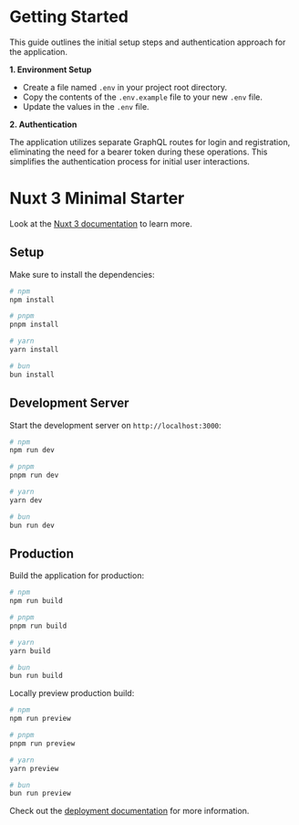 # Getting Started

This guide outlines the initial setup steps and authentication approach for the application.

**1. Environment Setup**

* Create a file named `.env` in your project root directory.
* Copy the contents of the `.env.example` file to your new `.env` file.
* Update the values in the `.env` file.

**2. Authentication**

The application utilizes separate GraphQL routes for login and registration, eliminating the need for a bearer token during these operations. This simplifies the authentication process for initial user interactions.

# Nuxt 3 Minimal Starter

Look at the [Nuxt 3 documentation](https://nuxt.com/docs/getting-started/introduction) to learn more.

## Setup

Make sure to install the dependencies:

```bash
# npm
npm install

# pnpm
pnpm install

# yarn
yarn install

# bun
bun install
```

## Development Server

Start the development server on `http://localhost:3000`:

```bash
# npm
npm run dev

# pnpm
pnpm run dev

# yarn
yarn dev

# bun
bun run dev
```

## Production

Build the application for production:

```bash
# npm
npm run build

# pnpm
pnpm run build

# yarn
yarn build

# bun
bun run build
```

Locally preview production build:

```bash
# npm
npm run preview

# pnpm
pnpm run preview

# yarn
yarn preview

# bun
bun run preview
```

Check out the [deployment documentation](https://nuxt.com/docs/getting-started/deployment) for more information.
